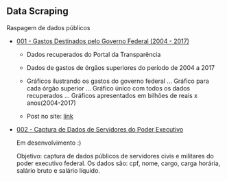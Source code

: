 ## Data Scraping

Raspagem de dados públicos

* [001 - Gastos Destinados pelo Governo Federal (2004 - 2017)](001/)

	* Dados recuperados do Portal da Transparência
	* Dados de gastos de órgãos superiores do período de 2004 a 2017
	* Gráficos ilustrando os gastos do governo federal
			... Gráfico para cada órgão superior
			... Gráfico único com todos os dados recuperados
			... Gráficos apresentados em bilhões de reais x anos(2004-2017)

	* Post no site: [link](http://edsonlead.com/hackeando-gastos-governamentais-com-python-3/)

* [002 - Captura de Dados de Servidores do Poder Executivo](002/)

    Em desenvolvimento :)

    Objetivo: captura de dados públicos de servidores civis e militares do poder executivo federal. Os dados são: cpf, nome, cargo, carga horária, salário bruto e salário líquido.
